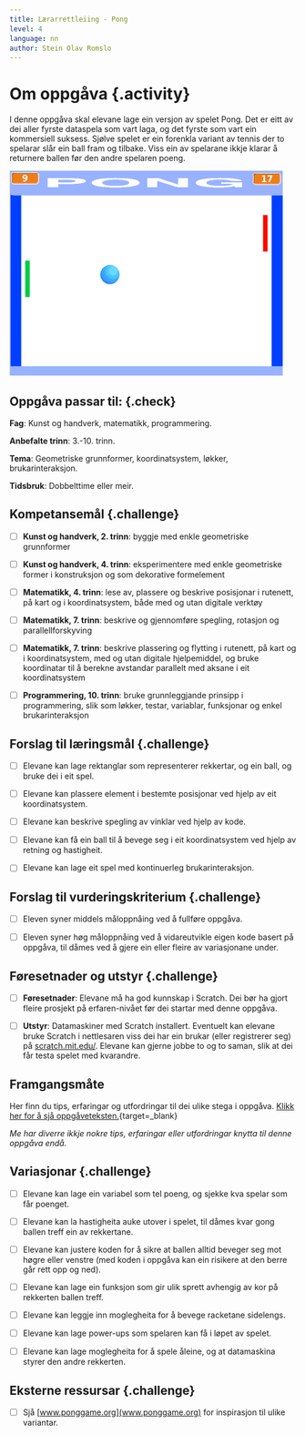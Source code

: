 ```yaml
---
title: Lærarrettleiing - Pong
level: 4
language: nn
author: Stein Olav Romslo
---
```



# Om oppgåva {.activity}

I denne oppgåva skal elevane lage ein versjon av spelet Pong. Det er eitt av dei
aller fyrste dataspela som vart laga, og det fyrste som vart ein kommersiell
suksess. Sjølve spelet er ein forenkla variant av tennis der to spelarar slår
ein ball fram og tilbake. Viss ein av spelarane ikkje klarar å returnere ballen
før den andre spelaren poeng.

![Illustrasjon av eit ferdig Pong-spel](pong.png)

## Oppgåva passar til: {.check}

__Fag__: Kunst og handverk, matematikk, programmering.

__Anbefalte trinn__: 3.-10. trinn.

__Tema__: Geometriske grunnformer, koordinatsystem, løkker, brukarinteraksjon.

__Tidsbruk__: Dobbelttime eller meir.

## Kompetansemål {.challenge}

- [ ] __Kunst og handverk, 2. trinn__: byggje med enkle geometriske grunnformer

- [ ] __Kunst og handverk, 4. trinn__: eksperimentere med enkle geometriske
  former i konstruksjon og som dekorative formelement

- [ ] __Matematikk, 4. trinn__: lese av, plassere og beskrive posisjonar i
  rutenett, på kart og i koordinatsystem, både med og utan digitale verktøy

- [ ] __Matematikk, 7. trinn__: beskrive og gjennomføre spegling, rotasjon og
  parallellforskyving

- [ ] __Matematikk, 7. trinn__: beskrive plassering og flytting i rutenett, på
  kart og i koordinatsystem, med og utan digitale hjelpemiddel, og bruke
  koordinatar til å berekne avstandar parallelt med aksane i eit koordinatsystem

- [ ] __Programmering, 10. trinn__: bruke grunnleggjande prinsipp i
  programmering, slik som løkker, testar, variablar, funksjonar og enkel
  brukarinteraksjon

## Forslag til læringsmål {.challenge}

- [ ] Elevane kan lage rektanglar som representerer rekkertar, og ein ball, og
  bruke dei i eit spel.

- [ ] Elevane kan plassere element i bestemte posisjonar ved hjelp av eit
  koordinatsystem.

- [ ] Elevane kan beskrive spegling av vinklar ved hjelp av kode.

- [ ] Elevane kan få ein ball til å bevege seg i eit koordinatsystem ved hjelp
  av retning og hastigheit.

- [ ] Elevane kan lage eit spel med kontinuerleg brukarinteraksjon.

## Forslag til vurderingskriterium {.challenge}

- [ ] Eleven syner middels måloppnåing ved å fullføre oppgåva.

- [ ] Eleven syner høg måloppnåing ved å vidareutvikle eigen kode basert på
oppgåva, til dåmes ved å gjere ein eller fleire av variasjonane under.

## Føresetnader og utstyr {.challenge}

- [ ] __Føresetnader__: Elevane må ha god kunnskap i Scratch. Dei bør ha gjort
  fleire prosjekt på erfaren-nivået før dei startar med denne oppgåva.

- [ ] __Utstyr__: Datamaskiner med Scratch installert. Eventuelt kan elevane
  bruke Scratch i nettlesaren viss dei har ein brukar (eller registrerer seg) på
  [scratch.mit.edu/](https://scratch.mit.edu/). Elevane kan gjerne jobbe to og
  to saman, slik at dei får testa spelet med kvarandre.

## Framgangsmåte

Her finn du tips, erfaringar og utfordringar til dei ulike stega i oppgåva.
[Klikk her for å sjå oppgåveteksten.](../pong/pong_nn.html){target=_blank}

_Me har diverre ikkje nokre tips, erfaringar eller utfordringar knytta til denne
oppgåva endå._

## Variasjonar {.challenge}

- [ ] Elevane kan lage ein variabel som tel poeng, og sjekke kva spelar som får
  poenget.

- [ ] Elevane kan la hastigheita auke utover i spelet, til dåmes kvar gong
  ballen treff ein av rekkertane.

- [ ] Elevane kan justere koden for å sikre at ballen alltid beveger seg mot
  høgre eller venstre (med koden i oppgåva kan ein risikere at den berre går
  rett opp og ned).

- [ ] Elevane kan lage ein funksjon som gir ulik sprett avhengig av kor på
  rekkerten ballen treff.

- [ ] Elevane kan leggje inn moglegheita for å bevege racketane sidelengs.

- [ ] Elevane kan lage power-ups som spelaren kan få i løpet av spelet.

- [ ] Elevane kan lage moglegheita for å spele åleine, og at datamaskina styrer
  den andre rekkerten.

## Eksterne ressursar {.challenge}

- [ ] Sjå [www.ponggame.org](www.ponggame.org) for inspirasjon til ulike
  variantar.
